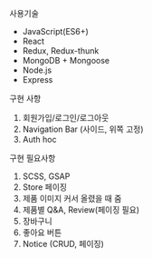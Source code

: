 사용기술

* JavaScript(ES6+)
* React
* Redux, Redux-thunk
* MongoDB + Mongoose
* Node.js
* Express

구현 사항
1. 회원가입/로그인/로그아웃
2. Navigation Bar (사이드, 위쪽 고정)
3. Auth hoc

구현 필요사항
1. SCSS, GSAP
2. Store 페이징
3. 제품 이미지 커서 올렸을 때 줌 
4. 제품별 Q&A, Review(페이징 필요)
5. 장바구니
6. 좋아요 버튼
7. Notice (CRUD, 페이징)

